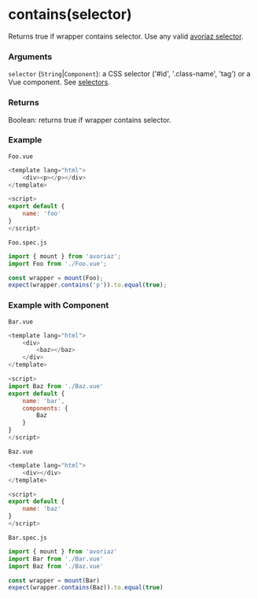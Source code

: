 # contains(selector)

Returns true if wrapper contains selector. Use any valid [avoriaz selector](/api/selectors.md).

### Arguments

`selector` (`String`|`Component`): a CSS selector ('#id', '.class-name', 'tag') or a Vue component. See [selectors](/api/selectors.md).

### Returns

Boolean: returns true if wrapper contains selector.

### Example

`Foo.vue`

```js
<template lang="html">
    <div><p></p></div>
</template>

<script>
export default {
    name: 'foo'
}
</script>
```

`Foo.spec.js`

```js
import { mount } from 'avoriaz';
import Foo from './Foo.vue';

const wrapper = mount(Foo);
expect(wrapper.contains('p')).to.equal(true);
```

### Example with Component

`Bar.vue`

```js
<template lang="html">
    <div>
        <baz></baz>
    </div>
</template>

<script>
import Baz from './Baz.vue'
export default {
    name: 'bar',
    components: {
        Baz
    }
}
</script>
```

`Baz.vue`

```js
<template lang="html">
    <div></div>
</template>

<script>
export default {
    name: 'baz'
}
</script>
```

`Bar.spec.js`

```js
import { mount } from 'avoriaz'
import Bar from './Bar.vue'
import Baz from './Baz.vue'

const wrapper = mount(Bar)
expect(wrapper.contains(Baz)).to.equal(true)
```

